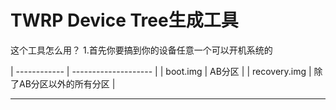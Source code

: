# TWRP Device Tree生成工具
这个工具怎么用？
1.首先你要搞到你的设备任意一个可以开机系统的

| ------------ | -------------------- | 
| boot.img | AB分区 |
| recovery.img | 除了AB分区以外的所有分区 |

-----
